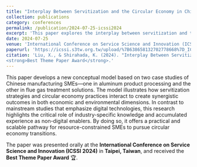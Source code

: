 ```yaml
---
title: "Interplay Between Servitization and the Circular Economy in Chinese Manufacturing SMEs: Analysis of Two Cases"
collection: publications
category: conferences
permalink: /publication/2024-07-25-icssi2024
excerpt: 'This paper explores the interplay between servitization and the circular economy through two case studies of Chinese manufacturing SMEs.'
date: 2024-07-25
venue: 'International Conference on Service Science and Innovation (ICSSI 2024)'
paperurl: 'https://icssi.s3tw.org.tw/upload/%7B638658132702778668%7D_ICSSI_2024_Best_Theme_Paper_Award.pdf'
citation: 'Liu, X., & Shirahada, K. (2024). "Interplay Between Servitization and the Circular Economy in Chinese Manufacturing SMEs: Analysis of Two Cases." <i>International Conference on Service Science and Innovation (ICSSI 2024)</i>, Taiwan. Paper ID 24. Oral Presentation. <br>
<strong>Best Theme Paper Award</strong>.'
---
```

This paper develops a new conceptual model based on two case studies of Chinese manufacturing SMEs—one in aluminum product processing and the other in flue gas treatment solutions. The model illustrates how servitization strategies and circular economy practices interact to create synergistic outcomes in both economic and environmental dimensions. In contrast to mainstream studies that emphasize digital technologies, this research highlights the critical role of industry-specific knowledge and accumulated experience as non-digital enablers. By doing so, it offers a practical and scalable pathway for resource-constrained SMEs to pursue circular economy transitions.

The paper was presented orally at the **International Conference on Service Science and Innovation (ICSSI 2024)** in **Taipei, Taiwan**, and received the **Best Theme Paper Award** 🏆.


